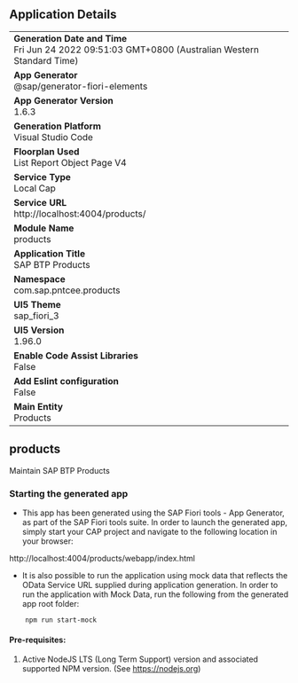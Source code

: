 ## Application Details
|               |
| ------------- |
|**Generation Date and Time**<br>Fri Jun 24 2022 09:51:03 GMT+0800 (Australian Western Standard Time)|
|**App Generator**<br>@sap/generator-fiori-elements|
|**App Generator Version**<br>1.6.3|
|**Generation Platform**<br>Visual Studio Code|
|**Floorplan Used**<br>List Report Object Page V4|
|**Service Type**<br>Local Cap|
|**Service URL**<br>http://localhost:4004/products/
|**Module Name**<br>products|
|**Application Title**<br>SAP BTP Products|
|**Namespace**<br>com.sap.pntcee.products|
|**UI5 Theme**<br>sap_fiori_3|
|**UI5 Version**<br>1.96.0|
|**Enable Code Assist Libraries**<br>False|
|**Add Eslint configuration**<br>False|
|**Main Entity**<br>Products|

## products

Maintain SAP BTP Products

### Starting the generated app

-   This app has been generated using the SAP Fiori tools - App Generator, as part of the SAP Fiori tools suite.  In order to launch the generated app, simply start your CAP project and navigate to the following location in your browser:

http://localhost:4004/products/webapp/index.html

- It is also possible to run the application using mock data that reflects the OData Service URL supplied during application generation.  In order to run the application with Mock Data, run the following from the generated app root folder:

```
    npm run start-mock
```

#### Pre-requisites:

1. Active NodeJS LTS (Long Term Support) version and associated supported NPM version.  (See https://nodejs.org)


